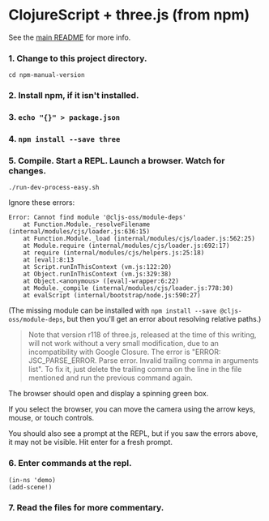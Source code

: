 # ClojureScript + three.js (from npm)

See the [main README](../) for more info.

### 1. Change to this project directory.
```
cd npm-manual-version
```

### 2. Install npm, if it isn't installed.

### 3. `echo "{}" > package.json`

### 4. `npm install --save three`

### 5. Compile. Start a REPL. Launch a browser. Watch for changes.
```
./run-dev-process-easy.sh
```
Ignore these errors:
```
Error: Cannot find module '@cljs-oss/module-deps'
    at Function.Module._resolveFilename (internal/modules/cjs/loader.js:636:15)
    at Function.Module._load (internal/modules/cjs/loader.js:562:25)
    at Module.require (internal/modules/cjs/loader.js:692:17)
    at require (internal/modules/cjs/helpers.js:25:18)
    at [eval]:8:13
    at Script.runInThisContext (vm.js:122:20)
    at Object.runInThisContext (vm.js:329:38)
    at Object.<anonymous> ([eval]-wrapper:6:22)
    at Module._compile (internal/modules/cjs/loader.js:778:30)
    at evalScript (internal/bootstrap/node.js:590:27)
```

(The missing module can be installed with `npm install --save @cljs-oss/module-deps`,
but then you'll get an error about resolving relative paths.)

> Note that version r118 of three.js, released at the time of this writing, will
> not work without a very small modification, due to an incompatibility with
> Google Closure. The error is "ERROR: JSC_PARSE_ERROR. Parse error. Invalid
> trailing comma in arguments list". To fix it, just delete the trailing comma
> on the line in the file mentioned and run the previous command again.

The browser should open and display a spinning green box.

If you select the browser, you can move the camera using the arrow keys, mouse,
or touch controls.

You should also see a prompt at the REPL, but if you saw the errors above, it
may not be visible. Hit enter for a fresh prompt.

### 6. Enter commands at the repl.

```
(in-ns 'demo)
(add-scene!)
```

### 7. Read the files for more commentary.

